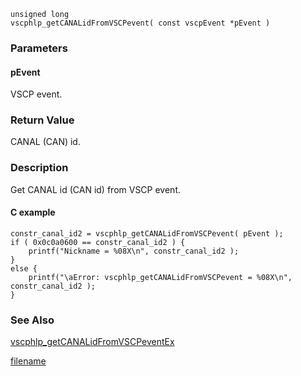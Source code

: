 

```clike
unsigned long 
vscphlp_getCANALidFromVSCPevent( const vscpEvent *pEvent )
```

### Parameters

#### pEvent
VSCP event.


### Return Value
CANAL (CAN) id. 

### Description
Get CANAL id (CAN id) from VSCP event. 

#### C example

```clike
constr_canal_id2 = vscphlp_getCANALidFromVSCPevent( pEvent ); 
if ( 0x0c0a0600 == constr_canal_id2 ) {
    printf("Nickname = %08X\n", constr_canal_id2 );
}
else {
    printf("\aError: vscphlp_getCANALidFromVSCPevent = %08X\n", constr_canal_id2 );
} 
```

### See Also
[vscphlp_getCANALidFromVSCPeventEx](vscphlp_getcanalidfromvscpeventex.md)



[filename](./bottom_copyright.md ':include')